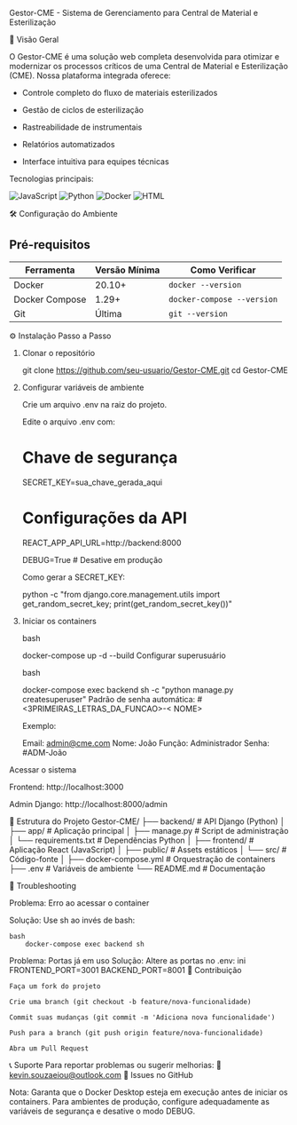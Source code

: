 Gestor-CME - Sistema de Gerenciamento para Central de Material e Esterilização

🚀 Visão Geral

O Gestor-CME é uma solução web completa desenvolvida para otimizar e modernizar os processos críticos de uma Central de Material e Esterilização (CME). Nossa plataforma integrada oferece:

 - Controle completo do fluxo de materiais esterilizados

 - Gestão de ciclos de esterilização

 - Rastreabilidade de instrumentais

 - Relatórios automatizados

 - Interface intuitiva para equipes técnicas

Tecnologias principais:

![JavaScript](https://img.shields.io/badge/JavaScript-60.4%25-yellow)
![Python](https://img.shields.io/badge/Python-37.2%25-blue)
![Docker](https://img.shields.io/badge/Docker-1.6%25-lightblue)
![HTML](https://img.shields.io/badge/HTML-0.8%25-orange)

🛠 Configuração do Ambiente

## Pré-requisitos

| Ferramenta       | Versão Mínima | Como Verificar         |
|------------------|---------------|------------------------|
| Docker           | 20.10+        | `docker --version`     |
| Docker Compose   | 1.29+         | `docker-compose --version` |
| Git              | Última        | `git --version`        |

⚙️ Instalação Passo a Passo

1. Clonar o repositório

    git clone https://github.com/seu-usuario/Gestor-CME.git
    cd Gestor-CME

2. Configurar variáveis de ambiente

    Crie um arquivo .env na raiz do projeto.

    Edite o arquivo .env com:

    # Chave de segurança
    SECRET_KEY=sua_chave_gerada_aqui

    # Configurações da API
    REACT_APP_API_URL=http://backend:8000

    DEBUG=True  # Desative em produção

    Como gerar a SECRET_KEY:

    python -c "from django.core.management.utils import get_random_secret_key; print(get_random_secret_key())"


3. Iniciar os containers

    bash

    docker-compose up -d --build
    Configurar superusuário

    bash

    docker-compose exec backend sh -c "python manage.py createsuperuser"
    Padrão de senha automática:
    #<3PRIMEIRAS_LETRAS_DA_FUNCAO>-< NOME>

    Exemplo:

    Email: admin@cme.com
    Nome: João
    Função: Administrador
    Senha: #ADM-João

Acessar o sistema

Frontend: http://localhost:3000

Admin Django: http://localhost:8000/admin

📂 Estrutura do Projeto
    Gestor-CME/
    ├── backend/               # API Django (Python)
    │   ├── app/               # Aplicação principal
    │   ├── manage.py          # Script de administração
    │   └── requirements.txt   # Dependências Python
    │
    ├── frontend/              # Aplicação React (JavaScript)
    │   ├── public/            # Assets estáticos
    │   └── src/               # Código-fonte
    │
    ├── docker-compose.yml     # Orquestração de containers
    ├── .env                   # Variáveis de ambiente
    └── README.md              # Documentação

🔧 Troubleshooting

Problema: Erro ao acessar o container

Solução: Use sh ao invés de bash:

    bash
        docker-compose exec backend sh

Problema: Portas já em uso
Solução: Altere as portas no .env:
    ini
        FRONTEND_PORT=3001
        BACKEND_PORT=8001
🤝 Contribuição

    Faça um fork do projeto

    Crie uma branch (git checkout -b feature/nova-funcionalidade)

    Commit suas mudanças (git commit -m 'Adiciona nova funcionalidade')

    Push para a branch (git push origin feature/nova-funcionalidade)

    Abra um Pull Request

📞 Suporte
Para reportar problemas ou sugerir melhorias:
📧 kevin.souzaeiou@outlook.com
📌 Issues no GitHub

Nota: Garanta que o Docker Desktop esteja em execução antes de iniciar os containers. Para ambientes de produção, configure adequadamente as variáveis de segurança e desative o modo DEBUG.